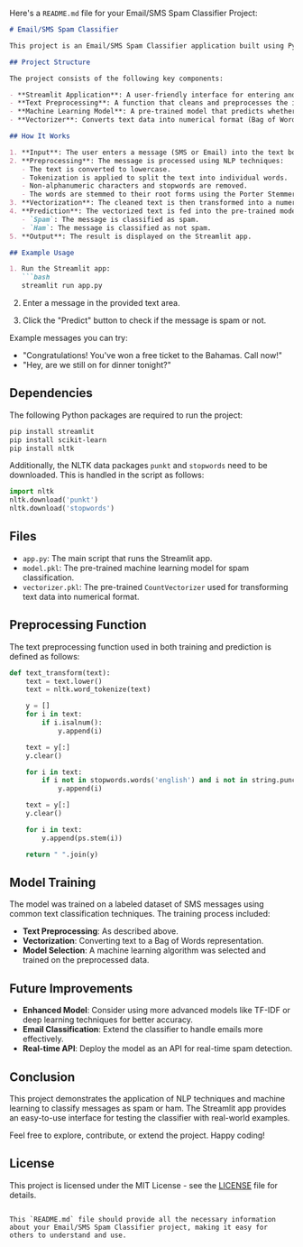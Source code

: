 Here's a `README.md` file for your Email/SMS Spam Classifier Project:

```markdown
# Email/SMS Spam Classifier

This project is an Email/SMS Spam Classifier application built using Python and Streamlit. The goal of this project is to classify messages as either "Spam" or "Ham" (not spam) based on the content of the message. The model has been trained on a dataset of labeled messages, and it uses Natural Language Processing (NLP) techniques to preprocess the text data before making predictions.

## Project Structure

The project consists of the following key components:

- **Streamlit Application**: A user-friendly interface for entering and classifying messages.
- **Text Preprocessing**: A function that cleans and preprocesses the input text to make it suitable for classification.
- **Machine Learning Model**: A pre-trained model that predicts whether a message is spam or ham.
- **Vectorizer**: Converts text data into numerical format (Bag of Words) for the model to process.

## How It Works

1. **Input**: The user enters a message (SMS or Email) into the text box provided in the Streamlit app.
2. **Preprocessing**: The message is processed using NLP techniques:
   - The text is converted to lowercase.
   - Tokenization is applied to split the text into individual words.
   - Non-alphanumeric characters and stopwords are removed.
   - The words are stemmed to their root forms using the Porter Stemmer.
3. **Vectorization**: The cleaned text is then transformed into a numerical format using a pre-trained `CountVectorizer`.
4. **Prediction**: The vectorized text is fed into the pre-trained model, which outputs a prediction:
   - `Spam`: The message is classified as spam.
   - `Ham`: The message is classified as not spam.
5. **Output**: The result is displayed on the Streamlit app.

## Example Usage

1. Run the Streamlit app:
   ```bash
   streamlit run app.py
   ```

2. Enter a message in the provided text area.

3. Click the "Predict" button to check if the message is spam or not.

Example messages you can try:

- "Congratulations! You've won a free ticket to the Bahamas. Call now!"
- "Hey, are we still on for dinner tonight?"

## Dependencies

The following Python packages are required to run the project:

```bash
pip install streamlit
pip install scikit-learn
pip install nltk
```

Additionally, the NLTK data packages `punkt` and `stopwords` need to be downloaded. This is handled in the script as follows:

```python
import nltk
nltk.download('punkt')
nltk.download('stopwords')
```

## Files

- `app.py`: The main script that runs the Streamlit app.
- `model.pkl`: The pre-trained machine learning model for spam classification.
- `vectorizer.pkl`: The pre-trained `CountVectorizer` used for transforming text data into numerical format.

## Preprocessing Function

The text preprocessing function used in both training and prediction is defined as follows:

```python
def text_transform(text):
    text = text.lower()
    text = nltk.word_tokenize(text)

    y = []
    for i in text:
        if i.isalnum():
            y.append(i)

    text = y[:]
    y.clear()

    for i in text:
        if i not in stopwords.words('english') and i not in string.punctuation:
            y.append(i)

    text = y[:]
    y.clear()

    for i in text:
        y.append(ps.stem(i))

    return " ".join(y)
```

## Model Training

The model was trained on a labeled dataset of SMS messages using common text classification techniques. The training process included:

- **Text Preprocessing**: As described above.
- **Vectorization**: Converting text to a Bag of Words representation.
- **Model Selection**: A machine learning algorithm was selected and trained on the preprocessed data.

## Future Improvements

- **Enhanced Model**: Consider using more advanced models like TF-IDF or deep learning techniques for better accuracy.
- **Email Classification**: Extend the classifier to handle emails more effectively.
- **Real-time API**: Deploy the model as an API for real-time spam detection.

## Conclusion

This project demonstrates the application of NLP techniques and machine learning to classify messages as spam or ham. The Streamlit app provides an easy-to-use interface for testing the classifier with real-world examples.

Feel free to explore, contribute, or extend the project. Happy coding!

## License

This project is licensed under the MIT License - see the [LICENSE](LICENSE) file for details.
```

This `README.md` file should provide all the necessary information about your Email/SMS Spam Classifier project, making it easy for others to understand and use.
